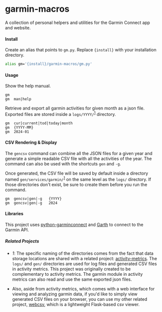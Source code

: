 # garmin-macros
A collection of personal helpers and utilities for the Garmin Connect app and website.

#### Install

Create an alias that points to `gm.py`. Replace `{install}` with your installation directory.

```bash
alias gm='{install}/garmin-macros/gm.py'
```

#### Usage

Show the help manual.

```console
gm
gm  man|help
```

Retrieve and export all garmin activities for given month as a json file. Exported files are stored inside a `logs/YYYY/`<sup>[1](#n1)</sup> directory. 

```console
gm  cur|current|tod|today|month
gm  {YYYY-MM}
gm  2024-01
```

#### CSV Rendering & Display

The `gencsv` command can combine all the JSON files for a given year and generate a simple readable CSV file with all the activities of the year. The command can also be used with the shortcuts `gen` and `-g`. 

Once generated, the CSV file will be saved by default inside a directory named `gen/services/garmin/`<sup>[1](#n1)</sup> on the same level as the `logs/` directory. If those directories don't exist, be sure to create them before you run the command.

> 

```console
gm  gencsv|gen|-g   {YYYY}
gm  gencsv|gen|-g   2024
```

#### Libraries

This project uses [python-garminconnect](https://github.com/cyberjunky/python-garminconnect) and [Garth](https://github.com/matin/garth) to connect to the Garmin API.

##### Related Projects

- <i id="n1">1</i>: The specific naming of the directories comes from the fact that data storage locations are shared with a related project: [activity-metrics](https://github.com/ryt/activity-metrics). The `logs/` and `gen/` directories are used for log files and generated CSV files in activity metrics. This project was originally created to be complementary to activity metrics. The garmin module in activity metrics can also read and use the same exported json files.

- Also, aside from activity metrics, which comes with a web interface for viewing and analyzing garmin data, if you'd like to simply view generated CSV files on your browser, you can use my other related project, [webcsv](https://github.com/ryt/webcsv), which is a lightweight Flask-based csv viewer.
